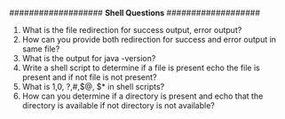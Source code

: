 ###################
**Shell Questions**
###################

1. What is the file redirection for success output, error output?
2. How can you provide both redirection for success and error output in same file?
3. What is the output for java -version?
4. Write a shell script to determine if a file is present echo the file is present and if not file is not present?
5. What is $1,$0, $?,$#,$@, $* in shell scripts?
6. How can you determine if a directory is present and echo that the directory is available if not directory is not available?
